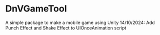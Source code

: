 # DnVGameTool
A simple package to make a mobile game using Unity
14/10/2024: Add Punch Effect and Shake Effect to UIOnceAnimation script
